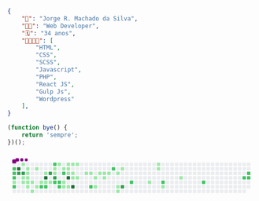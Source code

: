 
```json
{
    "👨‍": "Jorge R. Machado da Silva",
    "👨‍💻": "Web Developer",
    "🗓️": "34 anos",
    "🧑🏿‍🚀🚀": [
        "HTML",
        "CSS",
        "SCSS",
        "Javascript",
        "PHP",
        "React JS",
        "Gulp Js",
        "Wordpress"
    ],
}

```

```javascript
(function bye() {
    return 'sempre';
})();

```
<svg viewBox="-16 -32 880 192" width="880" height="192" xmlns="http://www.w3.org/2000/svg"><desc>Generated with https://github.com/Platane/snk</desc><style>@keyframes c0{45.91%{fill:var(--c2)}45.93%,to{fill:var(--ce)}}@keyframes c1{45.61%{fill:var(--c2)}45.63%,to{fill:var(--ce)}}@keyframes c2{45.31%{fill:var(--c2)}45.33%,to{fill:var(--ce)}}@keyframes c3{45.01%{fill:var(--c1)}45.03%,to{fill:var(--ce)}}@keyframes c4{47.72%{fill:var(--c2)}47.74%,to{fill:var(--ce)}}@keyframes c5{89.11%{fill:var(--c4)}89.13%,to{fill:var(--ce)}}@keyframes c6{88.81%{fill:var(--c3)}88.83%,to{fill:var(--ce)}}@keyframes c7{.9%{fill:var(--c1)}.92%,to{fill:var(--ce)}}@keyframes c8{88.51%{fill:var(--c3)}88.53%,to{fill:var(--ce)}}@keyframes c9{2.41%{fill:var(--c1)}2.43%,to{fill:var(--ce)}}@keyframes ca{2.71%{fill:var(--c1)}2.73%,to{fill:var(--ce)}}@keyframes cb{1.5%{fill:var(--c1)}1.52%,to{fill:var(--ce)}}@keyframes cc{1.8%{fill:var(--c1)}1.82%,to{fill:var(--ce)}}@keyframes cd{2.1%{fill:var(--c1)}2.12%,to{fill:var(--ce)}}@keyframes ce{3.01%{fill:var(--c1)}3.03%,to{fill:var(--ce)}}@keyframes cf{42.59%{fill:var(--c1)}42.61%,to{fill:var(--ce)}}@keyframes cg{3.31%{fill:var(--c1)}3.33%,to{fill:var(--ce)}}@keyframes ch{43.19%{fill:var(--c1)}43.21%,to{fill:var(--ce)}}@keyframes ci{40.78%{fill:var(--c1)}40.8%,to{fill:var(--ce)}}@keyframes cj{41.98%{fill:var(--c1)}42%,to{fill:var(--ce)}}@keyframes ck{3.92%{fill:var(--c1)}3.94%,to{fill:var(--ce)}}@keyframes cl{49.54%{fill:var(--c2)}49.56%,to{fill:var(--ce)}}@keyframes cm{39.87%{fill:var(--c1)}39.89%,to{fill:var(--ce)}}@keyframes cn{91.53%{fill:var(--c4)}91.55%,to{fill:var(--ce)}}@keyframes co{4.22%{fill:var(--c1)}4.24%,to{fill:var(--ce)}}@keyframes cp{49.84%{fill:var(--c2)}49.86%,to{fill:var(--ce)}}@keyframes cq{86.7%{fill:var(--c3)}86.72%,to{fill:var(--ce)}}@keyframes cr{4.52%{fill:var(--c1)}4.54%,to{fill:var(--ce)}}@keyframes cs{54.37%{fill:var(--c2)}54.39%,to{fill:var(--ce)}}@keyframes ct{8.75%{fill:var(--c1)}8.77%,to{fill:var(--ce)}}@keyframes cu{8.45%{fill:var(--c1)}8.47%,to{fill:var(--ce)}}@keyframes cv{86.09%{fill:var(--c3)}86.11%,to{fill:var(--ce)}}@keyframes cw{51.35%{fill:var(--c2)}51.37%,to{fill:var(--ce)}}@keyframes cx{38.36%{fill:var(--c1)}38.38%,to{fill:var(--ce)}}@keyframes cy{51.05%{fill:var(--c2)}51.07%,to{fill:var(--ce)}}@keyframes cz{50.75%{fill:var(--c2)}50.77%,to{fill:var(--ce)}}@keyframes c10{9.36%{fill:var(--c1)}9.38%,to{fill:var(--ce)}}@keyframes c11{53.16%{fill:var(--c2)}53.18%,to{fill:var(--ce)}}@keyframes c12{7.24%{fill:var(--c1)}7.26%,to{fill:var(--ce)}}@keyframes c13{6.33%{fill:var(--c1)}6.35%,to{fill:var(--ce)}}@keyframes c14{9.96%{fill:var(--c1)}9.98%,to{fill:var(--ce)}}@keyframes c15{9.66%{fill:var(--c1)}9.68%,to{fill:var(--ce)}}@keyframes c16{11.77%{fill:var(--c1)}11.79%,to{fill:var(--ce)}}@keyframes c17{93.04%{fill:var(--c4)}93.06%,to{fill:var(--ce)}}@keyframes c18{6.64%{fill:var(--c1)}6.66%,to{fill:var(--ce)}}@keyframes c19{10.26%{fill:var(--c1)}10.28%,to{fill:var(--ce)}}@keyframes c1a{11.47%{fill:var(--c1)}11.49%,to{fill:var(--ce)}}@keyframes c1b{12.98%{fill:var(--c1)}13%,to{fill:var(--ce)}}@keyframes c1c{93.95%{fill:var(--c4)}93.97%,to{fill:var(--ce)}}@keyframes c1d{10.56%{fill:var(--c1)}10.58%,to{fill:var(--ce)}}@keyframes c1e{13.28%{fill:var(--c1)}13.3%,to{fill:var(--ce)}}@keyframes c1f{14.19%{fill:var(--c1)}14.21%,to{fill:var(--ce)}}@keyframes c1g{14.49%{fill:var(--c1)}14.51%,to{fill:var(--ce)}}@keyframes c1h{58.3%{fill:var(--c2)}58.32%,to{fill:var(--ce)}}@keyframes c1i{21.14%{fill:var(--c1)}21.16%,to{fill:var(--ce)}}@keyframes c1j{21.74%{fill:var(--c1)}21.76%,to{fill:var(--ce)}}@keyframes c1k{15.1%{fill:var(--c1)}15.12%,to{fill:var(--ce)}}@keyframes c1l{15.4%{fill:var(--c1)}15.42%,to{fill:var(--ce)}}@keyframes c1m{20.53%{fill:var(--c1)}20.55%,to{fill:var(--ce)}}@keyframes c1n{15.7%{fill:var(--c1)}15.72%,to{fill:var(--ce)}}@keyframes c1o{61.02%{fill:var(--c2)}61.04%,to{fill:var(--ce)}}@keyframes c1p{16.3%{fill:var(--c1)}16.32%,to{fill:var(--ce)}}@keyframes c1q{18.42%{fill:var(--c1)}18.44%,to{fill:var(--ce)}}@keyframes c1r{18.72%{fill:var(--c1)}18.74%,to{fill:var(--ce)}}@keyframes c1s{16.91%{fill:var(--c1)}16.93%,to{fill:var(--ce)}}@keyframes c1t{80.96%{fill:var(--c3)}80.98%,to{fill:var(--ce)}}@keyframes c1u{63.13%{fill:var(--c2)}63.15%,to{fill:var(--ce)}}@keyframes c1v{26.27%{fill:var(--c1)}26.29%,to{fill:var(--ce)}}@keyframes c1w{31.71%{fill:var(--c1)}31.73%,to{fill:var(--ce)}}@keyframes c1x{31.41%{fill:var(--c1)}31.43%,to{fill:var(--ce)}}@keyframes c1y{65.25%{fill:var(--c2)}65.27%,to{fill:var(--ce)}}@keyframes c1z{27.48%{fill:var(--c1)}27.5%,to{fill:var(--ce)}}@keyframes c20{29.3%{fill:var(--c1)}29.32%,to{fill:var(--ce)}}@keyframes c21{67.97%{fill:var(--c2)}67.99%,to{fill:var(--ce)}}@keyframes c22{70.99%{fill:var(--c2)}71.01%,to{fill:var(--ce)}}@keyframes c23{71.59%{fill:var(--c2)}71.61%,to{fill:var(--ce)}}@keyframes c24{71.29%{fill:var(--c2)}71.31%,to{fill:var(--ce)}}@keyframes u0{.9%{transform:scale(0,1)}.92%,1.5%{transform:scale(.02,1)}1.52%,1.8%{transform:scale(.04,1)}1.82%,2.1%{transform:scale(.06,1)}2.12%,2.41%{transform:scale(.08,1)}2.43%,2.71%{transform:scale(.1,1)}2.73%,3.01%{transform:scale(.12,1)}3.03%,3.31%{transform:scale(.14,1)}3.33%,3.92%{transform:scale(.16,1)}3.94%,4.22%{transform:scale(.18,1)}4.24%,4.52%{transform:scale(.2,1)}4.54%,6.33%{transform:scale(.22,1)}6.35%,6.64%{transform:scale(.24,1)}6.66%,7.24%{transform:scale(.27,1)}7.26%,8.45%{transform:scale(.29,1)}8.47%,8.75%{transform:scale(.31,1)}8.77%,9.36%{transform:scale(.33,1)}9.38%,9.66%{transform:scale(.35,1)}9.68%,9.96%{transform:scale(.37,1)}10.26%,9.98%{transform:scale(.39,1)}10.28%,10.56%{transform:scale(.41,1)}10.58%,11.47%{transform:scale(.43,1)}11.49%,11.77%{transform:scale(.45,1)}11.79%,12.98%{transform:scale(.47,1)}13%,13.28%{transform:scale(.49,1)}13.3%,14.19%{transform:scale(.51,1)}14.21%,14.49%{transform:scale(.53,1)}14.51%,15.1%{transform:scale(.55,1)}15.12%,15.4%{transform:scale(.57,1)}15.42%,15.7%{transform:scale(.59,1)}15.72%,16.3%{transform:scale(.61,1)}16.32%,16.91%{transform:scale(.63,1)}16.93%,18.42%{transform:scale(.65,1)}18.44%,18.72%{transform:scale(.67,1)}18.74%,20.53%{transform:scale(.69,1)}20.55%,21.14%{transform:scale(.71,1)}21.16%,21.74%{transform:scale(.73,1)}21.76%,26.27%{transform:scale(.76,1)}26.29%,27.48%{transform:scale(.78,1)}27.5%,29.3%{transform:scale(.8,1)}29.32%,31.41%{transform:scale(.82,1)}31.43%,31.71%{transform:scale(.84,1)}31.73%,38.36%{transform:scale(.86,1)}38.38%,39.87%{transform:scale(.88,1)}39.89%,40.78%{transform:scale(.9,1)}40.8%,41.98%{transform:scale(.92,1)}42%,42.59%{transform:scale(.94,1)}42.61%,43.19%{transform:scale(.96,1)}43.21%,45.01%{transform:scale(.98,1)}45.03%,to{transform:scale(1,1)}}@keyframes u1{45.31%{transform:scale(0,1)}45.33%,45.61%{transform:scale(.05,1)}45.63%,45.91%{transform:scale(.11,1)}45.93%,47.72%{transform:scale(.16,1)}47.74%,49.54%{transform:scale(.21,1)}49.56%,49.84%{transform:scale(.26,1)}49.86%,50.75%{transform:scale(.32,1)}50.77%,51.05%{transform:scale(.37,1)}51.07%,51.35%{transform:scale(.42,1)}51.37%,53.16%{transform:scale(.47,1)}53.18%,54.37%{transform:scale(.53,1)}54.39%,58.3%{transform:scale(.58,1)}58.32%,61.02%{transform:scale(.63,1)}61.04%,63.13%{transform:scale(.68,1)}63.15%,65.25%{transform:scale(.74,1)}65.27%,67.97%{transform:scale(.79,1)}67.99%,70.99%{transform:scale(.84,1)}71.01%,71.29%{transform:scale(.89,1)}71.31%,71.59%{transform:scale(.95,1)}71.61%,to{transform:scale(1,1)}}@keyframes u2{80.96%{transform:scale(0,1)}80.98%,86.09%{transform:scale(.2,1)}86.11%,86.7%{transform:scale(.4,1)}86.72%,88.51%{transform:scale(.6,1)}88.53%,88.81%{transform:scale(.8,1)}88.83%,to{transform:scale(1,1)}}@keyframes u3{89.11%{transform:scale(0,1)}89.13%,91.53%{transform:scale(.25,1)}91.55%,93.04%{transform:scale(.5,1)}93.06%,93.95%{transform:scale(.75,1)}93.97%,to{transform:scale(1,1)}}@keyframes s0{0%,99.7%{transform:translate(0,-16px)}.3%{transform:translate(0,0)}1.21%{transform:translate(48px,0)}2.11%{transform:translate(48px,48px)}2.42%{transform:translate(32px,48px)}2.72%{transform:translate(32px,64px)}4.53%{transform:translate(128px,64px)}4.83%{transform:translate(128px,80px)}5.14%,51.66%,95.17%{transform:translate(144px,80px)}5.44%{transform:translate(144px,96px)}6.04%{transform:translate(176px,96px)}52.27%,6.34%{transform:translate(176px,80px)}6.65%{transform:translate(192px,80px)}6.95%{transform:translate(192px,64px)}7.25%,85.2%{transform:translate(176px,64px)}7.55%,85.5%{transform:translate(176px,48px)}7.85%{transform:translate(160px,48px)}8.16%{transform:translate(160px,32px)}8.46%,86.4%{transform:translate(144px,32px)}54.68%,8.76%{transform:translate(144px,16px)}12.08%,9.67%{transform:translate(192px,16px)}9.97%{transform:translate(192px,0)}10.57%{transform:translate(224px,0)}10.88%{transform:translate(224px,16px)}11.18%,12.39%{transform:translate(208px,16px)}11.48%{transform:translate(208px,32px)}11.78%{transform:translate(192px,32px)}12.99%,93.35%{transform:translate(208px,48px)}13.9%{transform:translate(256px,48px)}14.2%{transform:translate(256px,32px)}16.62%,80.06%{transform:translate(384px,32px)}16.92%{transform:translate(384px,16px)}17.22%{transform:translate(368px,16px)}18.73%{transform:translate(368px,96px)}19.03%{transform:translate(352px,96px)}19.94%{transform:translate(352px,48px)}21.15%{transform:translate(288px,48px)}21.75%{transform:translate(288px,80px)}23.26%,81.27%{transform:translate(368px,80px)}23.56%,81.57%{transform:translate(368px,64px)}24.17%{transform:translate(400px,64px)}24.47%{transform:translate(400px,48px)}25.98%{transform:translate(480px,48px)}26.28%{transform:translate(480px,64px)}26.89%{transform:translate(512px,64px)}27.19%{transform:translate(512px,80px)}28.7%{transform:translate(592px,80px)}29.91%{transform:translate(592px,16px)}31.42%{transform:translate(512px,16px)}31.72%{transform:translate(512px,0)}38.37%{transform:translate(160px,0)}38.67%{transform:translate(160px,16px)}39.58%,90.94%{transform:translate(112px,16px)}39.88%{transform:translate(112px,32px)}40.18%{transform:translate(96px,32px)}40.48%{transform:translate(96px,16px)}40.79%{transform:translate(80px,16px)}41.99%{transform:translate(80px,80px)}42.6%{transform:translate(48px,80px)}42.9%{transform:translate(48px,96px)}43.2%{transform:translate(64px,96px)}43.81%{transform:translate(64px,64px)}45.02%{transform:translate(0,64px)}45.92%{transform:translate(0,16px)}46.22%{transform:translate(-16px,16px)}46.53%{transform:translate(-16px,32px)}46.83%{transform:translate(0,32px)}47.73%{transform:translate(0,80px)}50.76%{transform:translate(160px,80px)}51.06%{transform:translate(160px,64px)}51.36%,95.47%{transform:translate(144px,64px)}53.78%{transform:translate(176px,0)}54.38%{transform:translate(144px,0)}57.1%{transform:translate(272px,16px)}58.31%{transform:translate(272px,80px)}59.82%{transform:translate(352px,80px)}61.03%{transform:translate(352px,16px)}62.24%{transform:translate(416px,16px)}63.14%{transform:translate(416px,64px)}70.69%{transform:translate(816px,64px)}71%{transform:translate(816px,48px)}71.3%{transform:translate(832px,48px)}71.6%{transform:translate(832px,32px)}80.97%{transform:translate(384px,80px)}86.1%{transform:translate(144px,48px)}88.82%{transform:translate(16px,32px)}89.12%{transform:translate(16px,16px)}91.54%,96.37%{transform:translate(112px,48px)}93.96%{transform:translate(208px,80px)}96.07%{transform:translate(112px,64px)}96.98%{transform:translate(80px,48px)}97.89%{transform:translate(80px,0)}98.19%{transform:translate(64px,0)}98.49%{transform:translate(64px,-16px)}}@keyframes s1{0%,99.7%{transform:translate(16px,-16px)}.3%{transform:translate(0,-16px)}.6%{transform:translate(0,0)}1.51%{transform:translate(48px,0)}2.42%{transform:translate(48px,48px)}2.72%{transform:translate(32px,48px)}3.02%{transform:translate(32px,64px)}4.83%{transform:translate(128px,64px)}5.14%{transform:translate(128px,80px)}5.44%,51.96%,95.47%{transform:translate(144px,80px)}5.74%{transform:translate(144px,96px)}6.34%{transform:translate(176px,96px)}52.57%,6.65%{transform:translate(176px,80px)}6.95%{transform:translate(192px,80px)}7.25%{transform:translate(192px,64px)}7.55%,85.5%{transform:translate(176px,64px)}7.85%,85.8%{transform:translate(176px,48px)}8.16%{transform:translate(160px,48px)}8.46%{transform:translate(160px,32px)}8.76%,86.71%{transform:translate(144px,32px)}54.98%,9.06%{transform:translate(144px,16px)}12.39%,9.97%{transform:translate(192px,16px)}10.27%{transform:translate(192px,0)}10.88%{transform:translate(224px,0)}11.18%{transform:translate(224px,16px)}11.48%,12.69%{transform:translate(208px,16px)}11.78%{transform:translate(208px,32px)}12.08%{transform:translate(192px,32px)}13.29%,93.66%{transform:translate(208px,48px)}14.2%{transform:translate(256px,48px)}14.5%{transform:translate(256px,32px)}16.92%,80.36%{transform:translate(384px,32px)}17.22%{transform:translate(384px,16px)}17.52%{transform:translate(368px,16px)}19.03%{transform:translate(368px,96px)}19.34%{transform:translate(352px,96px)}20.24%{transform:translate(352px,48px)}21.45%{transform:translate(288px,48px)}22.05%{transform:translate(288px,80px)}23.56%,81.57%{transform:translate(368px,80px)}23.87%,81.87%{transform:translate(368px,64px)}24.47%{transform:translate(400px,64px)}24.77%{transform:translate(400px,48px)}26.28%{transform:translate(480px,48px)}26.59%{transform:translate(480px,64px)}27.19%{transform:translate(512px,64px)}27.49%{transform:translate(512px,80px)}29%{transform:translate(592px,80px)}30.21%{transform:translate(592px,16px)}31.72%{transform:translate(512px,16px)}32.02%{transform:translate(512px,0)}38.67%{transform:translate(160px,0)}38.97%{transform:translate(160px,16px)}39.88%,91.24%{transform:translate(112px,16px)}40.18%{transform:translate(112px,32px)}40.48%{transform:translate(96px,32px)}40.79%{transform:translate(96px,16px)}41.09%{transform:translate(80px,16px)}42.3%{transform:translate(80px,80px)}42.9%{transform:translate(48px,80px)}43.2%{transform:translate(48px,96px)}43.5%{transform:translate(64px,96px)}44.11%{transform:translate(64px,64px)}45.32%{transform:translate(0,64px)}46.22%{transform:translate(0,16px)}46.53%{transform:translate(-16px,16px)}46.83%{transform:translate(-16px,32px)}47.13%{transform:translate(0,32px)}48.04%{transform:translate(0,80px)}51.06%{transform:translate(160px,80px)}51.36%{transform:translate(160px,64px)}51.66%,95.77%{transform:translate(144px,64px)}54.08%{transform:translate(176px,0)}54.68%{transform:translate(144px,0)}57.4%{transform:translate(272px,16px)}58.61%{transform:translate(272px,80px)}60.12%{transform:translate(352px,80px)}61.33%{transform:translate(352px,16px)}62.54%{transform:translate(416px,16px)}63.44%{transform:translate(416px,64px)}71%{transform:translate(816px,64px)}71.3%{transform:translate(816px,48px)}71.6%{transform:translate(832px,48px)}71.9%{transform:translate(832px,32px)}81.27%{transform:translate(384px,80px)}86.4%{transform:translate(144px,48px)}89.12%{transform:translate(16px,32px)}89.43%{transform:translate(16px,16px)}91.84%,96.68%{transform:translate(112px,48px)}94.26%{transform:translate(208px,80px)}96.37%{transform:translate(112px,64px)}97.28%{transform:translate(80px,48px)}98.19%{transform:translate(80px,0)}98.49%{transform:translate(64px,0)}98.79%{transform:translate(64px,-16px)}}@keyframes s2{0%,99.7%{transform:translate(32px,-16px)}.6%{transform:translate(0,-16px)}.91%{transform:translate(0,0)}1.81%{transform:translate(48px,0)}2.72%{transform:translate(48px,48px)}3.02%{transform:translate(32px,48px)}3.32%{transform:translate(32px,64px)}5.14%{transform:translate(128px,64px)}5.44%{transform:translate(128px,80px)}5.74%,52.27%,95.77%{transform:translate(144px,80px)}6.04%{transform:translate(144px,96px)}6.65%{transform:translate(176px,96px)}52.87%,6.95%{transform:translate(176px,80px)}7.25%{transform:translate(192px,80px)}7.55%{transform:translate(192px,64px)}7.85%,85.8%{transform:translate(176px,64px)}8.16%,86.1%{transform:translate(176px,48px)}8.46%{transform:translate(160px,48px)}8.76%{transform:translate(160px,32px)}87.01%,9.06%{transform:translate(144px,32px)}55.29%,9.37%{transform:translate(144px,16px)}10.27%,12.69%{transform:translate(192px,16px)}10.57%{transform:translate(192px,0)}11.18%{transform:translate(224px,0)}11.48%{transform:translate(224px,16px)}11.78%,12.99%{transform:translate(208px,16px)}12.08%{transform:translate(208px,32px)}12.39%{transform:translate(192px,32px)}13.6%,93.96%{transform:translate(208px,48px)}14.5%{transform:translate(256px,48px)}14.8%{transform:translate(256px,32px)}17.22%,80.66%{transform:translate(384px,32px)}17.52%{transform:translate(384px,16px)}17.82%{transform:translate(368px,16px)}19.34%{transform:translate(368px,96px)}19.64%{transform:translate(352px,96px)}20.54%{transform:translate(352px,48px)}21.75%{transform:translate(288px,48px)}22.36%{transform:translate(288px,80px)}23.87%,81.87%{transform:translate(368px,80px)}24.17%,82.18%{transform:translate(368px,64px)}24.77%{transform:translate(400px,64px)}25.08%{transform:translate(400px,48px)}26.59%{transform:translate(480px,48px)}26.89%{transform:translate(480px,64px)}27.49%{transform:translate(512px,64px)}27.79%{transform:translate(512px,80px)}29.31%{transform:translate(592px,80px)}30.51%{transform:translate(592px,16px)}32.02%{transform:translate(512px,16px)}32.33%{transform:translate(512px,0)}38.97%{transform:translate(160px,0)}39.27%{transform:translate(160px,16px)}40.18%,91.54%{transform:translate(112px,16px)}40.48%{transform:translate(112px,32px)}40.79%{transform:translate(96px,32px)}41.09%{transform:translate(96px,16px)}41.39%{transform:translate(80px,16px)}42.6%{transform:translate(80px,80px)}43.2%{transform:translate(48px,80px)}43.5%{transform:translate(48px,96px)}43.81%{transform:translate(64px,96px)}44.41%{transform:translate(64px,64px)}45.62%{transform:translate(0,64px)}46.53%{transform:translate(0,16px)}46.83%{transform:translate(-16px,16px)}47.13%{transform:translate(-16px,32px)}47.43%{transform:translate(0,32px)}48.34%{transform:translate(0,80px)}51.36%{transform:translate(160px,80px)}51.66%{transform:translate(160px,64px)}51.96%,96.07%{transform:translate(144px,64px)}54.38%{transform:translate(176px,0)}54.98%{transform:translate(144px,0)}57.7%{transform:translate(272px,16px)}58.91%{transform:translate(272px,80px)}60.42%{transform:translate(352px,80px)}61.63%{transform:translate(352px,16px)}62.84%{transform:translate(416px,16px)}63.75%{transform:translate(416px,64px)}71.3%{transform:translate(816px,64px)}71.6%{transform:translate(816px,48px)}71.9%{transform:translate(832px,48px)}72.21%{transform:translate(832px,32px)}81.57%{transform:translate(384px,80px)}86.71%{transform:translate(144px,48px)}89.43%{transform:translate(16px,32px)}89.73%{transform:translate(16px,16px)}92.15%,96.98%{transform:translate(112px,48px)}94.56%{transform:translate(208px,80px)}96.68%{transform:translate(112px,64px)}97.58%{transform:translate(80px,48px)}98.49%{transform:translate(80px,0)}98.79%{transform:translate(64px,0)}99.09%{transform:translate(64px,-16px)}}@keyframes s3{0%,99.7%{transform:translate(48px,-16px)}.91%{transform:translate(0,-16px)}1.21%{transform:translate(0,0)}2.11%{transform:translate(48px,0)}3.02%{transform:translate(48px,48px)}3.32%{transform:translate(32px,48px)}3.63%{transform:translate(32px,64px)}5.44%{transform:translate(128px,64px)}5.74%{transform:translate(128px,80px)}52.57%,6.04%,96.07%{transform:translate(144px,80px)}6.34%{transform:translate(144px,96px)}6.95%{transform:translate(176px,96px)}53.17%,7.25%{transform:translate(176px,80px)}7.55%{transform:translate(192px,80px)}7.85%{transform:translate(192px,64px)}8.16%,86.1%{transform:translate(176px,64px)}8.46%,86.4%{transform:translate(176px,48px)}8.76%{transform:translate(160px,48px)}9.06%{transform:translate(160px,32px)}87.31%,9.37%{transform:translate(144px,32px)}55.59%,9.67%{transform:translate(144px,16px)}10.57%,12.99%{transform:translate(192px,16px)}10.88%{transform:translate(192px,0)}11.48%{transform:translate(224px,0)}11.78%{transform:translate(224px,16px)}12.08%,13.29%{transform:translate(208px,16px)}12.39%{transform:translate(208px,32px)}12.69%{transform:translate(192px,32px)}13.9%,94.26%{transform:translate(208px,48px)}14.8%{transform:translate(256px,48px)}15.11%{transform:translate(256px,32px)}17.52%,80.97%{transform:translate(384px,32px)}17.82%{transform:translate(384px,16px)}18.13%{transform:translate(368px,16px)}19.64%{transform:translate(368px,96px)}19.94%{transform:translate(352px,96px)}20.85%{transform:translate(352px,48px)}22.05%{transform:translate(288px,48px)}22.66%{transform:translate(288px,80px)}24.17%,82.18%{transform:translate(368px,80px)}24.47%,82.48%{transform:translate(368px,64px)}25.08%{transform:translate(400px,64px)}25.38%{transform:translate(400px,48px)}26.89%{transform:translate(480px,48px)}27.19%{transform:translate(480px,64px)}27.79%{transform:translate(512px,64px)}28.1%{transform:translate(512px,80px)}29.61%{transform:translate(592px,80px)}30.82%{transform:translate(592px,16px)}32.33%{transform:translate(512px,16px)}32.63%{transform:translate(512px,0)}39.27%{transform:translate(160px,0)}39.58%{transform:translate(160px,16px)}40.48%,91.84%{transform:translate(112px,16px)}40.79%{transform:translate(112px,32px)}41.09%{transform:translate(96px,32px)}41.39%{transform:translate(96px,16px)}41.69%{transform:translate(80px,16px)}42.9%{transform:translate(80px,80px)}43.5%{transform:translate(48px,80px)}43.81%{transform:translate(48px,96px)}44.11%{transform:translate(64px,96px)}44.71%{transform:translate(64px,64px)}45.92%{transform:translate(0,64px)}46.83%{transform:translate(0,16px)}47.13%{transform:translate(-16px,16px)}47.43%{transform:translate(-16px,32px)}47.73%{transform:translate(0,32px)}48.64%{transform:translate(0,80px)}51.66%{transform:translate(160px,80px)}51.96%{transform:translate(160px,64px)}52.27%,96.37%{transform:translate(144px,64px)}54.68%{transform:translate(176px,0)}55.29%{transform:translate(144px,0)}58.01%{transform:translate(272px,16px)}59.21%{transform:translate(272px,80px)}60.73%{transform:translate(352px,80px)}61.93%{transform:translate(352px,16px)}63.14%{transform:translate(416px,16px)}64.05%{transform:translate(416px,64px)}71.6%{transform:translate(816px,64px)}71.9%{transform:translate(816px,48px)}72.21%{transform:translate(832px,48px)}72.51%{transform:translate(832px,32px)}81.87%{transform:translate(384px,80px)}87.01%{transform:translate(144px,48px)}89.73%{transform:translate(16px,32px)}90.03%{transform:translate(16px,16px)}92.45%,97.28%{transform:translate(112px,48px)}94.86%{transform:translate(208px,80px)}96.98%{transform:translate(112px,64px)}97.89%{transform:translate(80px,48px)}98.79%{transform:translate(80px,0)}99.09%{transform:translate(64px,0)}99.4%{transform:translate(64px,-16px)}}:root{--cb:#1b1f230a;--cs:purple;--ce:#ebedf0;--c0:#ebedf0;--c1:#9be9a8;--c2:#40c463;--c3:#30a14e;--c4:#216e39}@media (prefers-color-scheme:dark){:root{--cb:#1b1f230a;--cs:purple;--ce:#161b22;--c1:#01311f;--c2:#034525;--c3:#0f6d31;--c4:#00c647}}.c{shape-rendering:geometricPrecision;fill:var(--ce);stroke-width:1px;stroke:var(--cb);animation:none 33100ms linear infinite}.c.c0,.c.c1,.c.c2{fill:var(--c2);animation-name:c0}.c.c1,.c.c2{animation-name:c1}.c.c2{animation-name:c2}.c.c3{fill:var(--c1);animation-name:c3}.c.c4{fill:var(--c2);animation-name:c4}.c.c5{fill:var(--c4);animation-name:c5}.c.c6{fill:var(--c3);animation-name:c6}.c.c7{fill:var(--c1);animation-name:c7}.c.c8{fill:var(--c3);animation-name:c8}.c.c9,.c.ca,.c.cb{fill:var(--c1);animation-name:c9}.c.ca,.c.cb{animation-name:ca}.c.cb{animation-name:cb}.c.cc,.c.cd,.c.ce{fill:var(--c1);animation-name:cc}.c.cd,.c.ce{animation-name:cd}.c.ce{animation-name:ce}.c.cf,.c.cg,.c.ch{fill:var(--c1);animation-name:cf}.c.cg,.c.ch{animation-name:cg}.c.ch{animation-name:ch}.c.ci,.c.cj,.c.ck{fill:var(--c1);animation-name:ci}.c.cj,.c.ck{animation-name:cj}.c.ck{animation-name:ck}.c.cl{fill:var(--c2);animation-name:cl}.c.cm{fill:var(--c1);animation-name:cm}.c.cn{fill:var(--c4);animation-name:cn}.c.co{fill:var(--c1);animation-name:co}.c.cp{fill:var(--c2);animation-name:cp}.c.cq{fill:var(--c3);animation-name:cq}.c.cr{fill:var(--c1);animation-name:cr}.c.cs{fill:var(--c2);animation-name:cs}.c.ct,.c.cu{fill:var(--c1);animation-name:ct}.c.cu{animation-name:cu}.c.cv{fill:var(--c3);animation-name:cv}.c.cw{fill:var(--c2);animation-name:cw}.c.cx{fill:var(--c1);animation-name:cx}.c.cy,.c.cz{fill:var(--c2);animation-name:cy}.c.cz{animation-name:cz}.c.c10{fill:var(--c1);animation-name:c10}.c.c11{fill:var(--c2);animation-name:c11}.c.c12,.c.c13{fill:var(--c1);animation-name:c12}.c.c13{animation-name:c13}.c.c14,.c.c15,.c.c16{fill:var(--c1);animation-name:c14}.c.c15,.c.c16{animation-name:c15}.c.c16{animation-name:c16}.c.c17{fill:var(--c4);animation-name:c17}.c.c18{fill:var(--c1);animation-name:c18}.c.c19,.c.c1a,.c.c1b{fill:var(--c1);animation-name:c19}.c.c1a,.c.c1b{animation-name:c1a}.c.c1b{animation-name:c1b}.c.c1c{fill:var(--c4);animation-name:c1c}.c.c1d{fill:var(--c1);animation-name:c1d}.c.c1e,.c.c1f,.c.c1g{fill:var(--c1);animation-name:c1e}.c.c1f,.c.c1g{animation-name:c1f}.c.c1g{animation-name:c1g}.c.c1h{fill:var(--c2);animation-name:c1h}.c.c1i,.c.c1j,.c.c1k{fill:var(--c1);animation-name:c1i}.c.c1j,.c.c1k{animation-name:c1j}.c.c1k{animation-name:c1k}.c.c1l,.c.c1m,.c.c1n{fill:var(--c1);animation-name:c1l}.c.c1m,.c.c1n{animation-name:c1m}.c.c1n{animation-name:c1n}.c.c1o{fill:var(--c2);animation-name:c1o}.c.c1p{fill:var(--c1);animation-name:c1p}.c.c1q,.c.c1r,.c.c1s{fill:var(--c1);animation-name:c1q}.c.c1r,.c.c1s{animation-name:c1r}.c.c1s{animation-name:c1s}.c.c1t{fill:var(--c3);animation-name:c1t}.c.c1u{fill:var(--c2);animation-name:c1u}.c.c1v,.c.c1w,.c.c1x{fill:var(--c1);animation-name:c1v}.c.c1w,.c.c1x{animation-name:c1w}.c.c1x{animation-name:c1x}.c.c1y{fill:var(--c2);animation-name:c1y}.c.c1z,.c.c20{fill:var(--c1);animation-name:c1z}.c.c20{animation-name:c20}.c.c21{fill:var(--c2);animation-name:c21}.c.c22,.c.c23,.c.c24{fill:var(--c2);animation-name:c22}.c.c23,.c.c24{animation-name:c23}.c.c24{animation-name:c24}.s,.u{animation:none linear 33100ms infinite}.u,.u.u0{transform-origin:0 0}.u{transform:scale(0,1)}.u.u0{fill:var(--c1);animation-name:u0}.u.u1{fill:var(--c2);animation-name:u1;transform-origin:539.6px 0}.u.u2{fill:var(--c3);animation-name:u2;transform-origin:748.9px 0}.u.u3{fill:var(--c4);animation-name:u3;transform-origin:803.9px 0}.s{shape-rendering:geometricPrecision;fill:var(--cs)}.s.s0{transform:translate(0,-16px);animation-name:s0}.s.s1{transform:translate(16px,-16px);animation-name:s1}.s.s2{transform:translate(32px,-16px);animation-name:s2}.s.s3{transform:translate(48px,-16px);animation-name:s3}</style><rect class="c" x="2" y="2" rx="2" ry="2" width="12" height="12"/><rect class="c c0" x="2" y="18" rx="2" ry="2" width="12" height="12"/><rect class="c c1" x="2" y="34" rx="2" ry="2" width="12" height="12"/><rect class="c c2" x="2" y="50" rx="2" ry="2" width="12" height="12"/><rect class="c c3" x="2" y="66" rx="2" ry="2" width="12" height="12"/><rect class="c c4" x="2" y="82" rx="2" ry="2" width="12" height="12"/><rect class="c" x="2" y="98" rx="2" ry="2" width="12" height="12"/><rect class="c" x="18" y="2" rx="2" ry="2" width="12" height="12"/><rect class="c c5" x="18" y="18" rx="2" ry="2" width="12" height="12"/><rect class="c c6" x="18" y="34" rx="2" ry="2" width="12" height="12"/><rect class="c" x="18" y="50" rx="2" ry="2" width="12" height="12"/><rect class="c" x="18" y="66" rx="2" ry="2" width="12" height="12"/><rect class="c" x="18" y="82" rx="2" ry="2" width="12" height="12"/><rect class="c" x="18" y="98" rx="2" ry="2" width="12" height="12"/><rect class="c c7" x="34" y="2" rx="2" ry="2" width="12" height="12"/><rect class="c" x="34" y="18" rx="2" ry="2" width="12" height="12"/><rect class="c c8" x="34" y="34" rx="2" ry="2" width="12" height="12"/><rect class="c c9" x="34" y="50" rx="2" ry="2" width="12" height="12"/><rect class="c ca" x="34" y="66" rx="2" ry="2" width="12" height="12"/><rect class="c" x="34" y="82" rx="2" ry="2" width="12" height="12"/><rect class="c" x="34" y="98" rx="2" ry="2" width="12" height="12"/><rect class="c" x="50" y="2" rx="2" ry="2" width="12" height="12"/><rect class="c cb" x="50" y="18" rx="2" ry="2" width="12" height="12"/><rect class="c cc" x="50" y="34" rx="2" ry="2" width="12" height="12"/><rect class="c cd" x="50" y="50" rx="2" ry="2" width="12" height="12"/><rect class="c ce" x="50" y="66" rx="2" ry="2" width="12" height="12"/><rect class="c cf" x="50" y="82" rx="2" ry="2" width="12" height="12"/><rect class="c" x="50" y="98" rx="2" ry="2" width="12" height="12"/><rect class="c" x="66" y="2" rx="2" ry="2" width="12" height="12"/><rect class="c" x="66" y="18" rx="2" ry="2" width="12" height="12"/><rect class="c" x="66" y="34" rx="2" ry="2" width="12" height="12"/><rect class="c" x="66" y="50" rx="2" ry="2" width="12" height="12"/><rect class="c cg" x="66" y="66" rx="2" ry="2" width="12" height="12"/><rect class="c" x="66" y="82" rx="2" ry="2" width="12" height="12"/><rect class="c ch" x="66" y="98" rx="2" ry="2" width="12" height="12"/><rect class="c" x="82" y="2" rx="2" ry="2" width="12" height="12"/><rect class="c ci" x="82" y="18" rx="2" ry="2" width="12" height="12"/><rect class="c" x="82" y="34" rx="2" ry="2" width="12" height="12"/><rect class="c" x="82" y="50" rx="2" ry="2" width="12" height="12"/><rect class="c" x="82" y="66" rx="2" ry="2" width="12" height="12"/><rect class="c cj" x="82" y="82" rx="2" ry="2" width="12" height="12"/><rect class="c" x="82" y="98" rx="2" ry="2" width="12" height="12"/><rect class="c" x="98" y="2" rx="2" ry="2" width="12" height="12"/><rect class="c" x="98" y="18" rx="2" ry="2" width="12" height="12"/><rect class="c" x="98" y="34" rx="2" ry="2" width="12" height="12"/><rect class="c" x="98" y="50" rx="2" ry="2" width="12" height="12"/><rect class="c ck" x="98" y="66" rx="2" ry="2" width="12" height="12"/><rect class="c cl" x="98" y="82" rx="2" ry="2" width="12" height="12"/><rect class="c" x="98" y="98" rx="2" ry="2" width="12" height="12"/><rect class="c" x="114" y="2" rx="2" ry="2" width="12" height="12"/><rect class="c" x="114" y="18" rx="2" ry="2" width="12" height="12"/><rect class="c cm" x="114" y="34" rx="2" ry="2" width="12" height="12"/><rect class="c cn" x="114" y="50" rx="2" ry="2" width="12" height="12"/><rect class="c co" x="114" y="66" rx="2" ry="2" width="12" height="12"/><rect class="c cp" x="114" y="82" rx="2" ry="2" width="12" height="12"/><rect class="c" x="114" y="98" rx="2" ry="2" width="12" height="12"/><rect class="c" x="130" y="2" rx="2" ry="2" width="12" height="12"/><rect class="c" x="130" y="18" rx="2" ry="2" width="12" height="12"/><rect class="c cq" x="130" y="34" rx="2" ry="2" width="12" height="12"/><rect class="c" x="130" y="50" rx="2" ry="2" width="12" height="12"/><rect class="c cr" x="130" y="66" rx="2" ry="2" width="12" height="12"/><rect class="c" x="130" y="82" rx="2" ry="2" width="12" height="12"/><rect class="c" x="130" y="98" rx="2" ry="2" width="12" height="12"/><rect class="c cs" x="146" y="2" rx="2" ry="2" width="12" height="12"/><rect class="c ct" x="146" y="18" rx="2" ry="2" width="12" height="12"/><rect class="c cu" x="146" y="34" rx="2" ry="2" width="12" height="12"/><rect class="c cv" x="146" y="50" rx="2" ry="2" width="12" height="12"/><rect class="c cw" x="146" y="66" rx="2" ry="2" width="12" height="12"/><rect class="c" x="146" y="82" rx="2" ry="2" width="12" height="12"/><rect class="c" x="146" y="98" rx="2" ry="2" width="12" height="12"/><rect class="c cx" x="162" y="2" rx="2" ry="2" width="12" height="12"/><rect class="c" x="162" y="18" rx="2" ry="2" width="12" height="12"/><rect class="c" x="162" y="34" rx="2" ry="2" width="12" height="12"/><rect class="c" x="162" y="50" rx="2" ry="2" width="12" height="12"/><rect class="c cy" x="162" y="66" rx="2" ry="2" width="12" height="12"/><rect class="c cz" x="162" y="82" rx="2" ry="2" width="12" height="12"/><rect class="c" x="162" y="98" rx="2" ry="2" width="12" height="12"/><rect class="c" x="178" y="2" rx="2" ry="2" width="12" height="12"/><rect class="c c10" x="178" y="18" rx="2" ry="2" width="12" height="12"/><rect class="c c11" x="178" y="34" rx="2" ry="2" width="12" height="12"/><rect class="c" x="178" y="50" rx="2" ry="2" width="12" height="12"/><rect class="c c12" x="178" y="66" rx="2" ry="2" width="12" height="12"/><rect class="c c13" x="178" y="82" rx="2" ry="2" width="12" height="12"/><rect class="c" x="178" y="98" rx="2" ry="2" width="12" height="12"/><rect class="c c14" x="194" y="2" rx="2" ry="2" width="12" height="12"/><rect class="c c15" x="194" y="18" rx="2" ry="2" width="12" height="12"/><rect class="c c16" x="194" y="34" rx="2" ry="2" width="12" height="12"/><rect class="c c17" x="194" y="50" rx="2" ry="2" width="12" height="12"/><rect class="c" x="194" y="66" rx="2" ry="2" width="12" height="12"/><rect class="c c18" x="194" y="82" rx="2" ry="2" width="12" height="12"/><rect class="c" x="194" y="98" rx="2" ry="2" width="12" height="12"/><rect class="c c19" x="210" y="2" rx="2" ry="2" width="12" height="12"/><rect class="c" x="210" y="18" rx="2" ry="2" width="12" height="12"/><rect class="c c1a" x="210" y="34" rx="2" ry="2" width="12" height="12"/><rect class="c c1b" x="210" y="50" rx="2" ry="2" width="12" height="12"/><rect class="c" x="210" y="66" rx="2" ry="2" width="12" height="12"/><rect class="c c1c" x="210" y="82" rx="2" ry="2" width="12" height="12"/><rect class="c" x="210" y="98" rx="2" ry="2" width="12" height="12"/><rect class="c c1d" x="226" y="2" rx="2" ry="2" width="12" height="12"/><rect class="c" x="226" y="18" rx="2" ry="2" width="12" height="12"/><rect class="c" x="226" y="34" rx="2" ry="2" width="12" height="12"/><rect class="c c1e" x="226" y="50" rx="2" ry="2" width="12" height="12"/><rect class="c" x="226" y="66" rx="2" ry="2" width="12" height="12"/><rect class="c" x="226" y="82" rx="2" ry="2" width="12" height="12"/><rect class="c" x="226" y="98" rx="2" ry="2" width="12" height="12"/><rect class="c" x="242" y="2" rx="2" ry="2" width="12" height="12"/><rect class="c" x="242" y="18" rx="2" ry="2" width="12" height="12"/><rect class="c" x="242" y="34" rx="2" ry="2" width="12" height="12"/><rect class="c" x="242" y="50" rx="2" ry="2" width="12" height="12"/><rect class="c" x="242" y="66" rx="2" ry="2" width="12" height="12"/><rect class="c" x="242" y="82" rx="2" ry="2" width="12" height="12"/><rect class="c" x="242" y="98" rx="2" ry="2" width="12" height="12"/><rect class="c" x="258" y="2" rx="2" ry="2" width="12" height="12"/><rect class="c" x="258" y="18" rx="2" ry="2" width="12" height="12"/><rect class="c c1f" x="258" y="34" rx="2" ry="2" width="12" height="12"/><rect class="c" x="258" y="50" rx="2" ry="2" width="12" height="12"/><rect class="c" x="258" y="66" rx="2" ry="2" width="12" height="12"/><rect class="c" x="258" y="82" rx="2" ry="2" width="12" height="12"/><rect class="c" x="258" y="98" rx="2" ry="2" width="12" height="12"/><rect class="c" x="274" y="2" rx="2" ry="2" width="12" height="12"/><rect class="c" x="274" y="18" rx="2" ry="2" width="12" height="12"/><rect class="c c1g" x="274" y="34" rx="2" ry="2" width="12" height="12"/><rect class="c" x="274" y="50" rx="2" ry="2" width="12" height="12"/><rect class="c" x="274" y="66" rx="2" ry="2" width="12" height="12"/><rect class="c c1h" x="274" y="82" rx="2" ry="2" width="12" height="12"/><rect class="c" x="274" y="98" rx="2" ry="2" width="12" height="12"/><rect class="c" x="290" y="2" rx="2" ry="2" width="12" height="12"/><rect class="c" x="290" y="18" rx="2" ry="2" width="12" height="12"/><rect class="c" x="290" y="34" rx="2" ry="2" width="12" height="12"/><rect class="c c1i" x="290" y="50" rx="2" ry="2" width="12" height="12"/><rect class="c" x="290" y="66" rx="2" ry="2" width="12" height="12"/><rect class="c c1j" x="290" y="82" rx="2" ry="2" width="12" height="12"/><rect class="c" x="290" y="98" rx="2" ry="2" width="12" height="12"/><rect class="c" x="306" y="2" rx="2" ry="2" width="12" height="12"/><rect class="c" x="306" y="18" rx="2" ry="2" width="12" height="12"/><rect class="c c1k" x="306" y="34" rx="2" ry="2" width="12" height="12"/><rect class="c" x="306" y="50" rx="2" ry="2" width="12" height="12"/><rect class="c" x="306" y="66" rx="2" ry="2" width="12" height="12"/><rect class="c" x="306" y="82" rx="2" ry="2" width="12" height="12"/><rect class="c" x="306" y="98" rx="2" ry="2" width="12" height="12"/><rect class="c" x="322" y="2" rx="2" ry="2" width="12" height="12"/><rect class="c" x="322" y="18" rx="2" ry="2" width="12" height="12"/><rect class="c c1l" x="322" y="34" rx="2" ry="2" width="12" height="12"/><rect class="c c1m" x="322" y="50" rx="2" ry="2" width="12" height="12"/><rect class="c" x="322" y="66" rx="2" ry="2" width="12" height="12"/><rect class="c" x="322" y="82" rx="2" ry="2" width="12" height="12"/><rect class="c" x="322" y="98" rx="2" ry="2" width="12" height="12"/><rect class="c" x="338" y="2" rx="2" ry="2" width="12" height="12"/><rect class="c" x="338" y="18" rx="2" ry="2" width="12" height="12"/><rect class="c c1n" x="338" y="34" rx="2" ry="2" width="12" height="12"/><rect class="c" x="338" y="50" rx="2" ry="2" width="12" height="12"/><rect class="c" x="338" y="66" rx="2" ry="2" width="12" height="12"/><rect class="c" x="338" y="82" rx="2" ry="2" width="12" height="12"/><rect class="c" x="338" y="98" rx="2" ry="2" width="12" height="12"/><rect class="c" x="354" y="2" rx="2" ry="2" width="12" height="12"/><rect class="c c1o" x="354" y="18" rx="2" ry="2" width="12" height="12"/><rect class="c" x="354" y="34" rx="2" ry="2" width="12" height="12"/><rect class="c" x="354" y="50" rx="2" ry="2" width="12" height="12"/><rect class="c" x="354" y="66" rx="2" ry="2" width="12" height="12"/><rect class="c" x="354" y="82" rx="2" ry="2" width="12" height="12"/><rect class="c" x="354" y="98" rx="2" ry="2" width="12" height="12"/><rect class="c" x="370" y="2" rx="2" ry="2" width="12" height="12"/><rect class="c" x="370" y="18" rx="2" ry="2" width="12" height="12"/><rect class="c c1p" x="370" y="34" rx="2" ry="2" width="12" height="12"/><rect class="c" x="370" y="50" rx="2" ry="2" width="12" height="12"/><rect class="c" x="370" y="66" rx="2" ry="2" width="12" height="12"/><rect class="c c1q" x="370" y="82" rx="2" ry="2" width="12" height="12"/><rect class="c c1r" x="370" y="98" rx="2" ry="2" width="12" height="12"/><rect class="c" x="386" y="2" rx="2" ry="2" width="12" height="12"/><rect class="c c1s" x="386" y="18" rx="2" ry="2" width="12" height="12"/><rect class="c" x="386" y="34" rx="2" ry="2" width="12" height="12"/><rect class="c" x="386" y="50" rx="2" ry="2" width="12" height="12"/><rect class="c" x="386" y="66" rx="2" ry="2" width="12" height="12"/><rect class="c c1t" x="386" y="82" rx="2" ry="2" width="12" height="12"/><rect class="c" x="386" y="98" rx="2" ry="2" width="12" height="12"/><rect class="c" x="402" y="2" rx="2" ry="2" width="12" height="12"/><rect class="c" x="402" y="18" rx="2" ry="2" width="12" height="12"/><rect class="c" x="402" y="34" rx="2" ry="2" width="12" height="12"/><rect class="c" x="402" y="50" rx="2" ry="2" width="12" height="12"/><rect class="c" x="402" y="66" rx="2" ry="2" width="12" height="12"/><rect class="c" x="402" y="82" rx="2" ry="2" width="12" height="12"/><rect class="c" x="402" y="98" rx="2" ry="2" width="12" height="12"/><rect class="c" x="418" y="2" rx="2" ry="2" width="12" height="12"/><rect class="c" x="418" y="18" rx="2" ry="2" width="12" height="12"/><rect class="c" x="418" y="34" rx="2" ry="2" width="12" height="12"/><rect class="c" x="418" y="50" rx="2" ry="2" width="12" height="12"/><rect class="c c1u" x="418" y="66" rx="2" ry="2" width="12" height="12"/><rect class="c" x="418" y="82" rx="2" ry="2" width="12" height="12"/><rect class="c" x="418" y="98" rx="2" ry="2" width="12" height="12"/><rect class="c" x="434" y="2" rx="2" ry="2" width="12" height="12"/><rect class="c" x="434" y="18" rx="2" ry="2" width="12" height="12"/><rect class="c" x="434" y="34" rx="2" ry="2" width="12" height="12"/><rect class="c" x="434" y="50" rx="2" ry="2" width="12" height="12"/><rect class="c" x="434" y="66" rx="2" ry="2" width="12" height="12"/><rect class="c" x="434" y="82" rx="2" ry="2" width="12" height="12"/><rect class="c" x="434" y="98" rx="2" ry="2" width="12" height="12"/><rect class="c" x="450" y="2" rx="2" ry="2" width="12" height="12"/><rect class="c" x="450" y="18" rx="2" ry="2" width="12" height="12"/><rect class="c" x="450" y="34" rx="2" ry="2" width="12" height="12"/><rect class="c" x="450" y="50" rx="2" ry="2" width="12" height="12"/><rect class="c" x="450" y="66" rx="2" ry="2" width="12" height="12"/><rect class="c" x="450" y="82" rx="2" ry="2" width="12" height="12"/><rect class="c" x="450" y="98" rx="2" ry="2" width="12" height="12"/><rect class="c" x="466" y="2" rx="2" ry="2" width="12" height="12"/><rect class="c" x="466" y="18" rx="2" ry="2" width="12" height="12"/><rect class="c" x="466" y="34" rx="2" ry="2" width="12" height="12"/><rect class="c" x="466" y="50" rx="2" ry="2" width="12" height="12"/><rect class="c" x="466" y="66" rx="2" ry="2" width="12" height="12"/><rect class="c" x="466" y="82" rx="2" ry="2" width="12" height="12"/><rect class="c" x="466" y="98" rx="2" ry="2" width="12" height="12"/><rect class="c" x="482" y="2" rx="2" ry="2" width="12" height="12"/><rect class="c" x="482" y="18" rx="2" ry="2" width="12" height="12"/><rect class="c" x="482" y="34" rx="2" ry="2" width="12" height="12"/><rect class="c" x="482" y="50" rx="2" ry="2" width="12" height="12"/><rect class="c c1v" x="482" y="66" rx="2" ry="2" width="12" height="12"/><rect class="c" x="482" y="82" rx="2" ry="2" width="12" height="12"/><rect class="c" x="482" y="98" rx="2" ry="2" width="12" height="12"/><rect class="c" x="498" y="2" rx="2" ry="2" width="12" height="12"/><rect class="c" x="498" y="18" rx="2" ry="2" width="12" height="12"/><rect class="c" x="498" y="34" rx="2" ry="2" width="12" height="12"/><rect class="c" x="498" y="50" rx="2" ry="2" width="12" height="12"/><rect class="c" x="498" y="66" rx="2" ry="2" width="12" height="12"/><rect class="c" x="498" y="82" rx="2" ry="2" width="12" height="12"/><rect class="c" x="498" y="98" rx="2" ry="2" width="12" height="12"/><rect class="c c1w" x="514" y="2" rx="2" ry="2" width="12" height="12"/><rect class="c c1x" x="514" y="18" rx="2" ry="2" width="12" height="12"/><rect class="c" x="514" y="34" rx="2" ry="2" width="12" height="12"/><rect class="c" x="514" y="50" rx="2" ry="2" width="12" height="12"/><rect class="c" x="514" y="66" rx="2" ry="2" width="12" height="12"/><rect class="c" x="514" y="82" rx="2" ry="2" width="12" height="12"/><rect class="c" x="514" y="98" rx="2" ry="2" width="12" height="12"/><rect class="c" x="530" y="2" rx="2" ry="2" width="12" height="12"/><rect class="c" x="530" y="18" rx="2" ry="2" width="12" height="12"/><rect class="c" x="530" y="34" rx="2" ry="2" width="12" height="12"/><rect class="c" x="530" y="50" rx="2" ry="2" width="12" height="12"/><rect class="c c1y" x="530" y="66" rx="2" ry="2" width="12" height="12"/><rect class="c c1z" x="530" y="82" rx="2" ry="2" width="12" height="12"/><rect class="c" x="530" y="98" rx="2" ry="2" width="12" height="12"/><rect class="c" x="546" y="2" rx="2" ry="2" width="12" height="12"/><rect class="c" x="546" y="18" rx="2" ry="2" width="12" height="12"/><rect class="c" x="546" y="34" rx="2" ry="2" width="12" height="12"/><rect class="c" x="546" y="50" rx="2" ry="2" width="12" height="12"/><rect class="c" x="546" y="66" rx="2" ry="2" width="12" height="12"/><rect class="c" x="546" y="82" rx="2" ry="2" width="12" height="12"/><rect class="c" x="546" y="98" rx="2" ry="2" width="12" height="12"/><rect class="c" x="562" y="2" rx="2" ry="2" width="12" height="12"/><rect class="c" x="562" y="18" rx="2" ry="2" width="12" height="12"/><rect class="c" x="562" y="34" rx="2" ry="2" width="12" height="12"/><rect class="c" x="562" y="50" rx="2" ry="2" width="12" height="12"/><rect class="c" x="562" y="66" rx="2" ry="2" width="12" height="12"/><rect class="c" x="562" y="82" rx="2" ry="2" width="12" height="12"/><rect class="c" x="562" y="98" rx="2" ry="2" width="12" height="12"/><rect class="c" x="578" y="2" rx="2" ry="2" width="12" height="12"/><rect class="c" x="578" y="18" rx="2" ry="2" width="12" height="12"/><rect class="c" x="578" y="34" rx="2" ry="2" width="12" height="12"/><rect class="c" x="578" y="50" rx="2" ry="2" width="12" height="12"/><rect class="c" x="578" y="66" rx="2" ry="2" width="12" height="12"/><rect class="c" x="578" y="82" rx="2" ry="2" width="12" height="12"/><rect class="c" x="578" y="98" rx="2" ry="2" width="12" height="12"/><rect class="c" x="594" y="2" rx="2" ry="2" width="12" height="12"/><rect class="c" x="594" y="18" rx="2" ry="2" width="12" height="12"/><rect class="c" x="594" y="34" rx="2" ry="2" width="12" height="12"/><rect class="c c20" x="594" y="50" rx="2" ry="2" width="12" height="12"/><rect class="c" x="594" y="66" rx="2" ry="2" width="12" height="12"/><rect class="c" x="594" y="82" rx="2" ry="2" width="12" height="12"/><rect class="c" x="594" y="98" rx="2" ry="2" width="12" height="12"/><rect class="c" x="610" y="2" rx="2" ry="2" width="12" height="12"/><rect class="c" x="610" y="18" rx="2" ry="2" width="12" height="12"/><rect class="c" x="610" y="34" rx="2" ry="2" width="12" height="12"/><rect class="c" x="610" y="50" rx="2" ry="2" width="12" height="12"/><rect class="c" x="610" y="66" rx="2" ry="2" width="12" height="12"/><rect class="c" x="610" y="82" rx="2" ry="2" width="12" height="12"/><rect class="c" x="610" y="98" rx="2" ry="2" width="12" height="12"/><rect class="c" x="626" y="2" rx="2" ry="2" width="12" height="12"/><rect class="c" x="626" y="18" rx="2" ry="2" width="12" height="12"/><rect class="c" x="626" y="34" rx="2" ry="2" width="12" height="12"/><rect class="c" x="626" y="50" rx="2" ry="2" width="12" height="12"/><rect class="c" x="626" y="66" rx="2" ry="2" width="12" height="12"/><rect class="c" x="626" y="82" rx="2" ry="2" width="12" height="12"/><rect class="c" x="626" y="98" rx="2" ry="2" width="12" height="12"/><rect class="c" x="642" y="2" rx="2" ry="2" width="12" height="12"/><rect class="c" x="642" y="18" rx="2" ry="2" width="12" height="12"/><rect class="c" x="642" y="34" rx="2" ry="2" width="12" height="12"/><rect class="c" x="642" y="50" rx="2" ry="2" width="12" height="12"/><rect class="c" x="642" y="66" rx="2" ry="2" width="12" height="12"/><rect class="c" x="642" y="82" rx="2" ry="2" width="12" height="12"/><rect class="c" x="642" y="98" rx="2" ry="2" width="12" height="12"/><rect class="c" x="658" y="2" rx="2" ry="2" width="12" height="12"/><rect class="c" x="658" y="18" rx="2" ry="2" width="12" height="12"/><rect class="c" x="658" y="34" rx="2" ry="2" width="12" height="12"/><rect class="c" x="658" y="50" rx="2" ry="2" width="12" height="12"/><rect class="c" x="658" y="66" rx="2" ry="2" width="12" height="12"/><rect class="c" x="658" y="82" rx="2" ry="2" width="12" height="12"/><rect class="c" x="658" y="98" rx="2" ry="2" width="12" height="12"/><rect class="c" x="674" y="2" rx="2" ry="2" width="12" height="12"/><rect class="c" x="674" y="18" rx="2" ry="2" width="12" height="12"/><rect class="c" x="674" y="34" rx="2" ry="2" width="12" height="12"/><rect class="c" x="674" y="50" rx="2" ry="2" width="12" height="12"/><rect class="c c21" x="674" y="66" rx="2" ry="2" width="12" height="12"/><rect class="c" x="674" y="82" rx="2" ry="2" width="12" height="12"/><rect class="c" x="674" y="98" rx="2" ry="2" width="12" height="12"/><rect class="c" x="690" y="2" rx="2" ry="2" width="12" height="12"/><rect class="c" x="690" y="18" rx="2" ry="2" width="12" height="12"/><rect class="c" x="690" y="34" rx="2" ry="2" width="12" height="12"/><rect class="c" x="690" y="50" rx="2" ry="2" width="12" height="12"/><rect class="c" x="690" y="66" rx="2" ry="2" width="12" height="12"/><rect class="c" x="690" y="82" rx="2" ry="2" width="12" height="12"/><rect class="c" x="690" y="98" rx="2" ry="2" width="12" height="12"/><rect class="c" x="706" y="2" rx="2" ry="2" width="12" height="12"/><rect class="c" x="706" y="18" rx="2" ry="2" width="12" height="12"/><rect class="c" x="706" y="34" rx="2" ry="2" width="12" height="12"/><rect class="c" x="706" y="50" rx="2" ry="2" width="12" height="12"/><rect class="c" x="706" y="66" rx="2" ry="2" width="12" height="12"/><rect class="c" x="706" y="82" rx="2" ry="2" width="12" height="12"/><rect class="c" x="706" y="98" rx="2" ry="2" width="12" height="12"/><rect class="c" x="722" y="2" rx="2" ry="2" width="12" height="12"/><rect class="c" x="722" y="18" rx="2" ry="2" width="12" height="12"/><rect class="c" x="722" y="34" rx="2" ry="2" width="12" height="12"/><rect class="c" x="722" y="50" rx="2" ry="2" width="12" height="12"/><rect class="c" x="722" y="66" rx="2" ry="2" width="12" height="12"/><rect class="c" x="722" y="82" rx="2" ry="2" width="12" height="12"/><rect class="c" x="722" y="98" rx="2" ry="2" width="12" height="12"/><rect class="c" x="738" y="2" rx="2" ry="2" width="12" height="12"/><rect class="c" x="738" y="18" rx="2" ry="2" width="12" height="12"/><rect class="c" x="738" y="34" rx="2" ry="2" width="12" height="12"/><rect class="c" x="738" y="50" rx="2" ry="2" width="12" height="12"/><rect class="c" x="738" y="66" rx="2" ry="2" width="12" height="12"/><rect class="c" x="738" y="82" rx="2" ry="2" width="12" height="12"/><rect class="c" x="738" y="98" rx="2" ry="2" width="12" height="12"/><rect class="c" x="754" y="2" rx="2" ry="2" width="12" height="12"/><rect class="c" x="754" y="18" rx="2" ry="2" width="12" height="12"/><rect class="c" x="754" y="34" rx="2" ry="2" width="12" height="12"/><rect class="c" x="754" y="50" rx="2" ry="2" width="12" height="12"/><rect class="c" x="754" y="66" rx="2" ry="2" width="12" height="12"/><rect class="c" x="754" y="82" rx="2" ry="2" width="12" height="12"/><rect class="c" x="754" y="98" rx="2" ry="2" width="12" height="12"/><rect class="c" x="770" y="2" rx="2" ry="2" width="12" height="12"/><rect class="c" x="770" y="18" rx="2" ry="2" width="12" height="12"/><rect class="c" x="770" y="34" rx="2" ry="2" width="12" height="12"/><rect class="c" x="770" y="50" rx="2" ry="2" width="12" height="12"/><rect class="c" x="770" y="66" rx="2" ry="2" width="12" height="12"/><rect class="c" x="770" y="82" rx="2" ry="2" width="12" height="12"/><rect class="c" x="770" y="98" rx="2" ry="2" width="12" height="12"/><rect class="c" x="786" y="2" rx="2" ry="2" width="12" height="12"/><rect class="c" x="786" y="18" rx="2" ry="2" width="12" height="12"/><rect class="c" x="786" y="34" rx="2" ry="2" width="12" height="12"/><rect class="c" x="786" y="50" rx="2" ry="2" width="12" height="12"/><rect class="c" x="786" y="66" rx="2" ry="2" width="12" height="12"/><rect class="c" x="786" y="82" rx="2" ry="2" width="12" height="12"/><rect class="c" x="786" y="98" rx="2" ry="2" width="12" height="12"/><rect class="c" x="802" y="2" rx="2" ry="2" width="12" height="12"/><rect class="c" x="802" y="18" rx="2" ry="2" width="12" height="12"/><rect class="c" x="802" y="34" rx="2" ry="2" width="12" height="12"/><rect class="c" x="802" y="50" rx="2" ry="2" width="12" height="12"/><rect class="c" x="802" y="66" rx="2" ry="2" width="12" height="12"/><rect class="c" x="802" y="82" rx="2" ry="2" width="12" height="12"/><rect class="c" x="802" y="98" rx="2" ry="2" width="12" height="12"/><rect class="c" x="818" y="2" rx="2" ry="2" width="12" height="12"/><rect class="c" x="818" y="18" rx="2" ry="2" width="12" height="12"/><rect class="c" x="818" y="34" rx="2" ry="2" width="12" height="12"/><rect class="c c22" x="818" y="50" rx="2" ry="2" width="12" height="12"/><rect class="c" x="818" y="66" rx="2" ry="2" width="12" height="12"/><rect class="c" x="818" y="82" rx="2" ry="2" width="12" height="12"/><rect class="c" x="818" y="98" rx="2" ry="2" width="12" height="12"/><rect class="c" x="834" y="2" rx="2" ry="2" width="12" height="12"/><rect class="c" x="834" y="18" rx="2" ry="2" width="12" height="12"/><rect class="c c23" x="834" y="34" rx="2" ry="2" width="12" height="12"/><rect class="c c24" x="834" y="50" rx="2" ry="2" width="12" height="12"/><rect class="c" x="834" y="66" rx="2" ry="2" width="12" height="12"/><rect class="c" x="834" y="82" rx="2" ry="2" width="12" height="12"/><rect class="u u0" height="12" width="540.2" x="0.0" y="144"/><rect class="u u1" height="12" width="209.8" x="539.6" y="144"/><rect class="u u2" height="12" width="55.7" x="748.9" y="144"/><rect class="u u3" height="12" width="44.7" x="803.9" y="144"/><rect class="s s0" x="0.8" y="0.8" width="14.4" height="14.4" rx="4.5" ry="4.5"/><rect class="s s1" x="1.8" y="1.8" width="12.3" height="12.3" rx="4.1" ry="4.1"/><rect class="s s2" x="2.6" y="2.6" width="10.8" height="10.8" rx="3.6" ry="3.6"/><rect class="s s3" x="3.0" y="3.0" width="9.9" height="9.9" rx="3.3" ry="3.3"/></svg>
